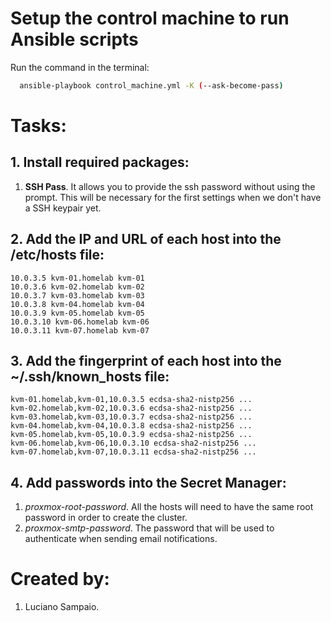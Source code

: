 # Setup the control machine to run Ansible scripts

Run the command in the terminal:
```bash
  ansible-playbook control_machine.yml -K (--ask-become-pass)
```

# Tasks:

## 1. Install required packages:
  1. **SSH Pass**. It allows you to provide the ssh password without using the prompt. This will be necessary for the first settings when we don't have a SSH keypair yet.

## 2. Add the IP and URL of each host into the /etc/hosts file:
    10.0.3.5 kvm-01.homelab kvm-01
    10.0.3.6 kvm-02.homelab kvm-02
    10.0.3.7 kvm-03.homelab kvm-03
    10.0.3.8 kvm-04.homelab kvm-04
    10.0.3.9 kvm-05.homelab kvm-05
    10.0.3.10 kvm-06.homelab kvm-06
    10.0.3.11 kvm-07.homelab kvm-07

## 3. Add the fingerprint of each host into the ~/.ssh/known_hosts file:
    kvm-01.homelab,kvm-01,10.0.3.5 ecdsa-sha2-nistp256 ...
    kvm-02.homelab,kvm-02,10.0.3.6 ecdsa-sha2-nistp256 ...
    kvm-03.homelab,kvm-03,10.0.3.7 ecdsa-sha2-nistp256 ...
    kvm-04.homelab,kvm-04,10.0.3.8 ecdsa-sha2-nistp256 ...
    kvm-05.homelab,kvm-05,10.0.3.9 ecdsa-sha2-nistp256 ...
    kvm-06.homelab,kvm-06,10.0.3.10 ecdsa-sha2-nistp256 ...
    kvm-07.homelab,kvm-07,10.0.3.11 ecdsa-sha2-nistp256 ...

## 4. Add passwords into the Secret Manager:
  1. *proxmox-root-password*. All the hosts will need to have the same root password in order to create the cluster.
  1. *proxmox-smtp-password*. The password that will be used to authenticate when sending email notifications.

# Created by: 

1. Luciano Sampaio.